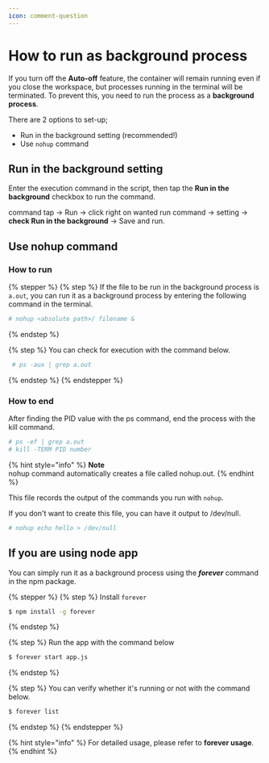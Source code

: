 ```yaml
---
icon: comment-question
---
```


# How to run as background process

If you turn off the **Auto-off** feature, the container will remain running even if you close the workspace, but processes running in the terminal will be terminated. To prevent this, you need to run the process as a **background process**.

There are 2 options to set-up;

* Run in the background setting (recommended!)
* Use `nohup` command

## **Run in the background setting** <a href="#id-1-run-in-the-background-setting" id="id-1-run-in-the-background-setting"></a>

Enter the execution command in the script, then tap the **Run in the background** checkbox to run the command.

command tap → Run → click right on wanted run command → setting → **check Run in the background** → Save and run.

## **Use nohup** command <a href="#id-2-use-nohup-command" id="id-2-use-nohup-command"></a>

### **How to run**

{% stepper %}
{% step %}
If the file to be run in the background process is `a.out`, you can run it as a background process by entering the following command in the terminal.

```bash
# nohup <absolute path>/ filename &
```
{% endstep %}

{% step %}
You can check for execution with the command below.

```bash
 # ps -aux | grep a.out
```
{% endstep %}
{% endstepper %}

### **How to end**

After finding the PID value with the ps command, end the process with the kill command.

```bash
# ps -ef | grep a.out
# kill -TERM PID number
```

{% hint style="info" %}
**Note**\
nohup command automatically creates a file called nohup.out.
{% endhint %}

This file records the output of the commands you run with `nohup`.

If you don't want to create this file, you can have it output to /dev/null.

```bash
# nohup echo hello > /dev/null
```

## **If you are using node app** <a href="#if-you-are-using-node-app" id="if-you-are-using-node-app"></a>

You can simply run it as a background process using the _**forever**_ command in the npm package.

{% stepper %}
{% step %}
Install `forever`

```bash
$ npm install -g forever
```
{% endstep %}

{% step %}
Run the app with the command below

```bash
$ forever start app.js
```
{% endstep %}

{% step %}
You can verify whether it's running or not with the command below.

```bash
$ forever list
```
{% endstep %}
{% endstepper %}

{% hint style="info" %}
For detailed usage, please refer to **forever usage**.
{% endhint %}
